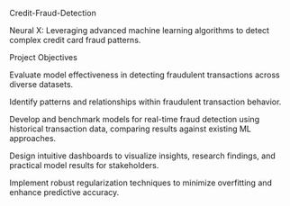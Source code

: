 Credit-Fraud-Detection

Neural X: Leveraging advanced machine learning algorithms to detect complex credit card fraud patterns.

Project Objectives

Evaluate model effectiveness in detecting fraudulent transactions across diverse datasets.

Identify patterns and relationships within fraudulent transaction behavior.

Develop and benchmark models for real-time fraud detection using historical transaction data, comparing results against existing ML approaches.

Design intuitive dashboards to visualize insights, research findings, and practical model results for stakeholders.

Implement robust regularization techniques to minimize overfitting and enhance predictive accuracy.

